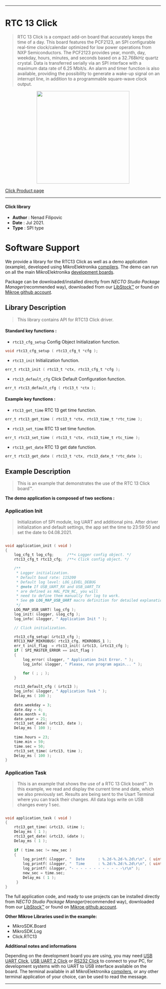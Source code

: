 
---
# RTC 13 Click

> RTC 13 Click is a compact add-on board that accurately keeps the time of a day. This board features the PCF2123, an SPI configurable real-time clock/calendar optimized for low power operations from NXP Semiconductors. The PCF2123 provides year, month, day, weekday, hours, minutes, and seconds based on a 32.768kHz quartz crystal. Data is transferred serially via an SPI interface with a maximum data rate of 6.25 Mbit/s. An alarm and timer function is also available, providing the possibility to generate a wake-up signal on an interrupt line, in addition to a programmable square-wave clock output.

<p align="center">
  <img src="https://download.mikroe.com/images/click_for_ide/rtc13_click.png" height=300px>
</p>

[Click Product page](https://www.mikroe.com/rtc-13-click)

---


#### Click library

- **Author**        : Nenad Filipovic
- **Date**          : Jul 2021.
- **Type**          : SPI type


# Software Support

We provide a library for the RTC13 Click
as well as a demo application (example), developed using MikroElektronika
[compilers](https://www.mikroe.com/necto-studio).
The demo can run on all the main MikroElektronika [development boards](https://www.mikroe.com/development-boards).

Package can be downloaded/installed directly from *NECTO Studio Package Manager*(recommended way), downloaded from our [LibStock&trade;](https://libstock.mikroe.com) or found on [Mikroe github account](https://github.com/MikroElektronika/mikrosdk_click_v2/tree/master/clicks).

## Library Description

> This library contains API for RTC13 Click driver.

#### Standard key functions :

- `rtc13_cfg_setup` Config Object Initialization function.
```c
void rtc13_cfg_setup ( rtc13_cfg_t *cfg );
```

- `rtc13_init` Initialization function.
```c
err_t rtc13_init ( rtc13_t *ctx, rtc13_cfg_t *cfg );
```

- `rtc13_default_cfg` Click Default Configuration function.
```c
err_t rtc13_default_cfg ( rtc13_t *ctx );
```

#### Example key functions :

- `rtc13_get_time` RTC 13 get time function.
```c
err_t rtc13_get_time ( rtc13_t *ctx, rtc13_time_t *rtc_time );
```

- `rtc13_set_time` RTC 13 set time function.
```c
err_t rtc13_set_time ( rtc13_t *ctx, rtc13_time_t rtc_time );
```

- `rtc13_get_date` RTC 13 get date function.
```c
err_t rtc13_get_date ( rtc13_t *ctx, rtc13_date_t *rtc_date );
```

## Example Description

> This is an example that demonstrates the use of the RTC 13 Click board™.

**The demo application is composed of two sections :**

### Application Init

> Initialization of SPI module, log UART and additional pins.
> After driver initialization and default settings,
> the app set the time to 23:59:50 and set the date to 04.08.2021.

```c

void application_init ( void )
{
    log_cfg_t log_cfg;      /**< Logger config object. */
    rtc13_cfg_t rtc13_cfg;  /**< Click config object. */

    /** 
     * Logger initialization.
     * Default baud rate: 115200
     * Default log level: LOG_LEVEL_DEBUG
     * @note If USB_UART_RX and USB_UART_TX 
     * are defined as HAL_PIN_NC, you will 
     * need to define them manually for log to work. 
     * See @b LOG_MAP_USB_UART macro definition for detailed explanation.
     */
    LOG_MAP_USB_UART( log_cfg );
    log_init( &logger, &log_cfg );
    log_info( &logger, " Application Init " );

    // Click initialization.

    rtc13_cfg_setup( &rtc13_cfg );
    RTC13_MAP_MIKROBUS( rtc13_cfg, MIKROBUS_1 );
    err_t init_flag  = rtc13_init( &rtc13, &rtc13_cfg );
    if ( SPI_MASTER_ERROR == init_flag )
    {
        log_error( &logger, " Application Init Error. " );
        log_info( &logger, " Please, run program again... " );

        for ( ; ; );
    }

    rtc13_default_cfg ( &rtc13 );
    log_info( &logger, " Application Task " );
    Delay_ms ( 100 );
    
    date.weekday = 3;
    date.day = 4;
    date.month = 8;
    date.year = 21;
    rtc13_set_date( &rtc13, date );
    Delay_ms ( 100 );
    
    time.hours = 23;
    time.min = 59;
    time.sec = 50;
    rtc13_set_time( &rtc13, time );
    Delay_ms ( 100 );
}

```

### Application Task

> This is an example that shows the use of a RTC 13 Click board™.
> In this example, we read and display the current time and date, 
> which we also previously set.
> Results are being sent to the Usart Terminal where you can track their changes.
> All data logs write on USB changes every 1 sec.

```c

void application_task ( void )
{  
    rtc13_get_time( &rtc13, &time );
    Delay_ms ( 1 );
    rtc13_get_date( &rtc13, &date );
    Delay_ms ( 1 );
    
    if ( time.sec != new_sec ) 
	{
        log_printf( &logger, "  Date      : %.2d-%.2d-%.2d\r\n", ( uint16_t ) date.day, ( uint16_t ) date.month, ( uint16_t ) date.year );
        log_printf( &logger, "  Time      : %.2d:%.2d:%.2d\r\n", ( uint16_t ) time.hours, ( uint16_t ) time.min, ( uint16_t ) time.sec );
        log_printf( &logger, "- - - - - - - - - - - -\r\n" );
        new_sec = time.sec;
        Delay_ms ( 1 );
     }
}

```

The full application code, and ready to use projects can be installed directly from *NECTO Studio Package Manager*(recommended way), downloaded from our [LibStock&trade;](https://libstock.mikroe.com) or found on [Mikroe github account](https://github.com/MikroElektronika/mikrosdk_click_v2/tree/master/clicks).

**Other Mikroe Libraries used in the example:**

- MikroSDK.Board
- MikroSDK.Log
- Click.RTC13

**Additional notes and informations**

Depending on the development board you are using, you may need
[USB UART Click](http://shop.mikroe.com/usb-uart-click),
[USB UART 2 Click](http://shop.mikroe.com/usb-uart-2-click) or
[RS232 Click](http://shop.mikroe.com/rs232-click) to connect to your PC, for
development systems with no UART to USB interface available on the board. The
terminal available in all MikroElektronika
[compilers](http://shop.mikroe.com/compilers), or any other terminal application
of your choice, can be used to read the message.

---
